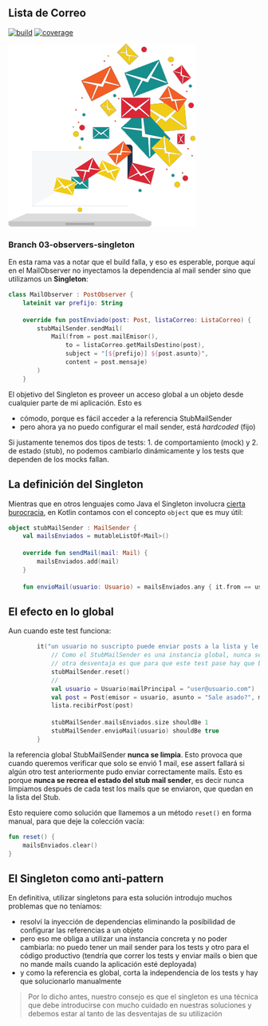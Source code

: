 
## Lista de Correo

[![build](https://github.com/uqbar-project/eg-lista-correo-kotlin/actions/workflows/build.yml/badge.svg?branch=03-observers-singleton)](https://github.com/uqbar-project/eg-lista-correo-kotlin/actions/workflows/build.yml) [![coverage](https://codecov.io/gh/uqbar-project/eg-lista-correo-kotlin/branch/03-observers-singleton/graph/badge.svg)](https://codecov.io/gh/uqbar-project/eg-lista-correo-kotlin/branch/03-observers-singleton/graph/badge.svg) 

![image](./images/mailingList.png)

### Branch 03-observers-singleton

En esta rama vas a notar que el build falla, y eso es esperable, porque aquí en el MailObserver no inyectamos la dependencia al mail sender sino que utilizamos un **Singleton**:

```kt
class MailObserver : PostObserver {
    lateinit var prefijo: String

    override fun postEnviado(post: Post, listaCorreo: ListaCorreo) {
        stubMailSender.sendMail(
            Mail(from = post.mailEmisor(),
                to = listaCorreo.getMailsDestino(post),
                subject = "[${prefijo}] ${post.asunto}",
                content = post.mensaje)
        )
    }
```

El objetivo del Singleton es proveer un acceso global a un objeto desde cualquier parte de mi aplicación. Esto es

- cómodo, porque es fácil acceder a la referencia StubMailSender
- pero ahora ya no puedo configurar el mail sender, está _hardcoded_ (fijo)

Si justamente tenemos dos tipos de tests: 1. de comportamiento (mock) y 2. de estado (stub), no podemos cambiarlo dinámicamente y los tests que dependen de los mocks fallan.

## La definición del Singleton

Mientras que en otros lenguajes como Java el Singleton involucra [cierta burocracia](), en Kotlin contamos con el concepto `object` que es muy útil:

```kt
object stubMailSender : MailSender {
    val mailsEnviados = mutableListOf<Mail>()

    override fun sendMail(mail: Mail) {
        mailsEnviados.add(mail)
    }

    fun envioMail(usuario: Usuario) = mailsEnviados.any { it.from == usuario.mailPrincipal }
```

## El efecto en lo global

Aun cuando este test funciona:

```kt
        it("un usuario no suscripto puede enviar posts a la lista y le llegan solo a los suscriptos - prueba con stub fijo anda") {
            // Como el StubMailSender es una instancia global, nunca se recrea en los tests unitarios
            // otra desventaja es que para que este test pase hay que blanquear las referencias
            stubMailSender.reset()
            //
            val usuario = Usuario(mailPrincipal = "user@usuario.com")
            val post = Post(emisor = usuario, asunto = "Sale asado?", mensaje = "Lo que dice el asunto")
            lista.recibirPost(post)

            stubMailSender.mailsEnviados.size shouldBe 1
            stubMailSender.envioMail(usuario) shouldBe true
        }
```

la referencia global StubMailSender **nunca se limpia**. Esto provoca que cuando queremos verificar que solo se envió 1 mail, ese assert fallará si algún otro test anteriormente pudo enviar correctamente mails. Esto es porque **nunca se recrea el estado del stub mail sender**, es decir nunca limpiamos después de cada test los mails que se enviaron, que quedan en la lista del Stub.

Esto requiere como solución que llamemos a un método `reset()` en forma manual, para que deje la colección vacía:

```kt
fun reset() {
    mailsEnviados.clear()
}
```

## El Singleton como anti-pattern

En definitiva, utilizar singletons para esta solución introdujo muchos problemas que no teníamos:

- resolví la inyección de dependencias eliminando la posibilidad de configurar las referencias a un objeto
- pero eso me obliga a utilizar una instancia concreta y no poder cambiarla: no puedo tener un mail sender para los tests y otro para el código productivo (tendría que correr los tests y enviar mails o bien que no mande mails cuando la aplicación esté deployada)
- y como la referencia es global, corta la independencia de los tests y hay que solucionarlo manualmente

> Por lo dicho antes, nuestro consejo es que el singleton es una técnica que debe introducirse con mucho cuidado en nuestras soluciones y debemos estar al tanto de las desventajas de su utilización
